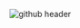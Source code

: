 <!-- ![header](https://capsule-render.vercel.app/api?type=slice&color=gradient&height=160&section=header&text=Hi!%20I'm%20Dong Yeong!&fontAlign=50&fontAlignY=70&fontSize=90&fontColor=000000)
 -->
![github header](https://user-images.githubusercontent.com/46434694/153376923-2b00e21f-da3c-445d-ac93-d08bbdad75b8.png)
